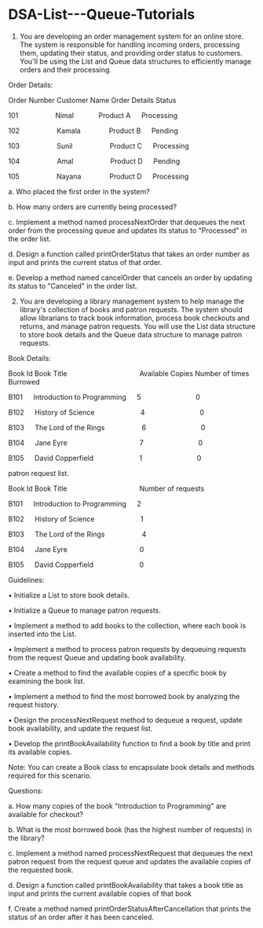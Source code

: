 # DSA-List---Queue-Tutorials
01. You are developing an order management system for an online store. The system is responsible for handling incoming orders, processing them, updating their status, and providing order status to customers. You'll be using the List and Queue data structures to efficiently manage orders and their processing.
   
Order Details:

Order Number Customer Name Order Details Status

101 &emsp; &emsp; &emsp; &emsp; Nimal  &ensp; &emsp; &emsp; Product A &emsp;  Processing

102 &emsp; &emsp; &emsp; &emsp; Kamala  &emsp; &emsp; &emsp; Product B &emsp;  Pending

103 &emsp; &emsp; &emsp; &emsp; Sunil &emsp; &emsp; &emsp; &emsp; Product C &emsp;  Processing

104 &emsp; &emsp; &emsp; &emsp; Amal &emsp; &emsp; &emsp; &emsp; Product D &emsp;  Pending

105 &emsp; &emsp; &emsp; &emsp; Nayana  &emsp; &emsp; &emsp; Product D &emsp;  Processing

a. Who placed the first order in the system?

b. How many orders are currently being processed?

c. Implement a method named processNextOrder that dequeues the next order from the processing queue and updates its status to "Processed" in the order list.

d. Design a function called printOrderStatus that takes an order number as input and prints the current status of that order.

e. Develop a method named cancelOrder that cancels an order by updating its status to "Canceled" in the order list.

02) You are developing a library management system to help manage the library's collection of books and patron requests. The system should allow librarians to track book information, process book checkouts and returns, and manage patron requests. You will use the List data structure to store book details and the Queue data structure to manage patron requests.
   
Book Details:

Book Id Book Title  &emsp; &emsp; &emsp; &emsp; &emsp; &emsp; &emsp; &emsp; Available Copies Number of times Burrowed

B101 &emsp; Introduction to Programming  &emsp; 5 &emsp; &emsp; &emsp; &emsp; &emsp; &emsp; 0

B102 &emsp; History of Science &emsp; &emsp; &emsp; &emsp; &emsp; 4 &emsp; &emsp; &emsp; &emsp; &emsp; &emsp; 0

B103 &emsp; The Lord of the Rings &emsp; &emsp; &emsp; &emsp; 6 &emsp; &emsp; &emsp; &emsp; &emsp; &emsp; 0

B104 &emsp; Jane Eyre &emsp; &emsp; &emsp; &emsp; &emsp; &emsp; &emsp; &emsp; 7 &emsp; &emsp; &emsp; &emsp; &emsp; &emsp; 0

B105 &emsp; David Copperfield &emsp; &emsp; &emsp; &emsp; &emsp; 1 &emsp; &emsp; &emsp; &emsp; &emsp; &emsp; 0

patron request list.

Book Id Book Title &emsp; &emsp; &emsp; &emsp; &emsp; &emsp; &emsp; &emsp; Number of requests

B101 &emsp; Introduction to Programming &emsp; 2

B102 &emsp; History of Science &emsp; &emsp; &emsp; &emsp; &emsp; 1

B103 &emsp; The Lord of the Rings &emsp; &emsp; &emsp; &emsp; 4

B104 &emsp; Jane Eyre &emsp; &emsp; &emsp; &emsp; &emsp; &emsp; &emsp; &emsp; 0

B105 &emsp; David Copperfield &emsp; &emsp; &emsp; &emsp; &emsp; 0

Guidelines:

• Initialize a List to store book details.

• Initialize a Queue to manage patron requests.

• Implement a method to add books to the collection, where each book is inserted into the List.

• Implement a method to process patron requests by dequeuing requests from the request Queue and updating book availability.

• Create a method to find the available copies of a specific book by examining the book list.

• Implement a method to find the most borrowed book by analyzing the request history.

• Design the processNextRequest method to dequeue a request, update book availability, and update the request list.

• Develop the printBookAvailability function to find a book by title and print its available copies.

Note: You can create a Book class to encapsulate book details and methods required for this scenario.

Questions:

a. How many copies of the book "Introduction to Programming" are available for checkout?

b. What is the most borrowed book (has the highest number of requests) in the library?

c. Implement a method named processNextRequest that dequeues the next patron request from the request queue and updates the available copies of the requested book.

d. Design a function called printBookAvailability that takes a book title as input and prints the current available copies of that book

f. Create a method named printOrderStatusAfterCancellation that prints the status of an order after it has been canceled.
